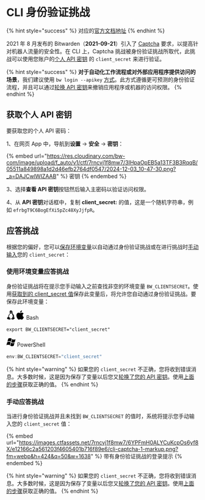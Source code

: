 # CLI 身份验证挑战

{% hint style="success" %}
对应的[官方文档地址](https://bitwarden.com/help/article/cli-auth-challenges/)
{% endhint %}

2021 年 8 月发布的 Bitwarden（**2021-09-21**）引入了 [Captcha](https://www.hcaptcha.com/about) 要求，以提高针对机器人流量的安全性。在 CLI 上，Captcha 挑战被身份验证挑战所取代，此挑战可以使用您账户的[个人 API 密钥](personal-api-key-for-cli-authentication.md) 的 `client_secret` 来进行验证。

{% hint style="success" %}
**对于自动化工作流程或对外部应用程序提供访问的场景**，我们建议使用 `bw login --apikey` [方式](password-manager-cli.md#using-an-api-key)。此方式遵循更可预测的身份验证流程，并且可以通过[轮换 API 密钥](personal-api-key-for-cli-authentication.md#rotate-your-api-key)来撤销应用程序或机器的访问权限。
{% endhint %}

## 获取个人 API 密钥 <a href="#get-your-personal-api-key" id="get-your-personal-api-key"></a>

要获取您的个人 API 密码：

1、在网页 App 中，导航到**设置** → **安全** → **密钥**：

{% embed url="https://res.cloudinary.com/bw-com/image/upload/f_auto/v1/ctf/7rncvj1f8mw7/3IHpaOpEB5a13TF3B3RqqB/05511a849898a1d2d46efb2764df0547/2024-12-03_10-47-30.png?_a=DAJCwlWIZAAB" %}
密钥
{% endembed %}

3、选择**查看 API 密钥**按钮然后输入主密码以验证访问权限。

4、从 **API 密钥**对话框中，复制 **client\_secret:** 的值，这是一个随机字符串，例如 `efrbgT9C6BogEfXi5pZc48XyJjfpR`。

## 应答挑战 <a href="#answering-challenges" id="answering-challenges"></a>

根据您的偏好，您可以[保存环境变量](cli-authentication-challenges.md#answer-challenges-with-an-environment-variable)以自动通过身份验证挑战或在进行挑战时[手动输入](cli-authentication-challenges.md#answer-challenges-manually)您的 `client_secret`：

### 使用环境变量应答挑战 <a href="#answer-challenges-with-an-environment-variable" id="answer-challenges-with-an-environment-variable"></a>

身份验证挑战将在提示您手动输入之前查找非空的环境变量 `BW_CLIENTSECRET`。使用[获取到的 client\_secret 值](cli-authentication-challenges.md#get-your-personal-api-key)保存此变量后，将允许您自动通过身份验证挑战。要保存此环境变量：

<img src="../../.gitbook/assets/linux-24.png" alt="" data-size="line"><img src="../../.gitbook/assets/apple-24.png" alt="" data-size="line"> Bash

```batch
export BW_CLIENTSECRET="client_secret"
```

<img src="../../.gitbook/assets/os-windows-24.png" alt="" data-size="line"> PowerShell

```powershell
env:BW_CLIENTSECRET="client_secret"
```

{% hint style="warning" %}
如果您的 `client_secret` 不正确，您将收到错误消息。大多数时候，这是因为保存了变量以后您又[轮换了您的 API 密钥](personal-api-key-for-cli-authentication.md#rotate-your-api-key)。使用[上面的步骤](cli-authentication-challenges.md#get-your-personal-api-key)获取正确的值。
{% endhint %}

### 手动应答挑战 <a href="#answer-challenges-manually" id="answer-challenges-manually"></a>

当进行身份验证挑战并且未找到 `BW_CLIENTSECRET` 的值时，系统将提示您手动输入您的 `client_secret` 值：

{% embed url="https://images.ctfassets.net/7rncvj1f8mw7/6YPFmH0ALYCuKcpOs6yf8X/e12166c2a561203f4605401b716f89e6/cli-captcha-1-markup.png?fm=webp&h=424&q=50&w=1638" %}
带有身份验证挑战的登录提示
{% endembed %}

{% hint style="warning" %}
如果您的 `client_secret` 不正确，您将收到错误消息。大多数时候，这是因为保存了变量以后您又[轮换了您的 API 密钥](personal-api-key-for-cli-authentication.md#rotate-your-api-key)。使用[上面的步骤](cli-authentication-challenges.md#get-your-personal-api-key)获取正确的值。
{% endhint %}
